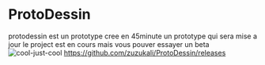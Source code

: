 # ProtoDessin
protodessin est un prototype cree en 45minute un prototype qui sera mise a jour le project est en cours mais vous pouver essayer un beta
![cool-just-cool](https://user-images.githubusercontent.com/103854198/166107757-90d03f11-a4a9-4fbe-bda5-bbe253955c85.gif)
https://github.com/zuzukali/ProtoDessin/releases
